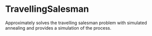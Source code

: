 # TravellingSalesman
Approximately solves the travelling salesman problem with simulated annealing and provides a simulation of the process. 
